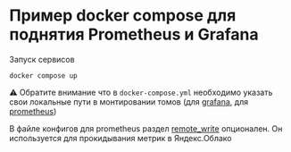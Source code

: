 # Пример docker compose для поднятия Prometheus и Grafana

Запуск сервисов
```shell
docker compose up
```
⚠️ Обратите внимание что в `docker-compose.yml` необходимо указать свои локальные пути в монтировании томов (для [grafana](docker-compose.yml#L17), для [prometheus](docker-compose.yml#L6))

В файле конфигов для prometheus раздел [remote_write](prometheus/prometheus.yaml#L13) опционален. Он используется для прокидывания метрик в Яндекс.Облако